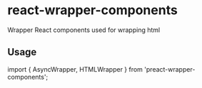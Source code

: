 # react-wrapper-components
Wrapper React components used for wrapping html

## Usage
import { AsyncWrapper, HTMLWrapper } from 'preact-wrapper-components';